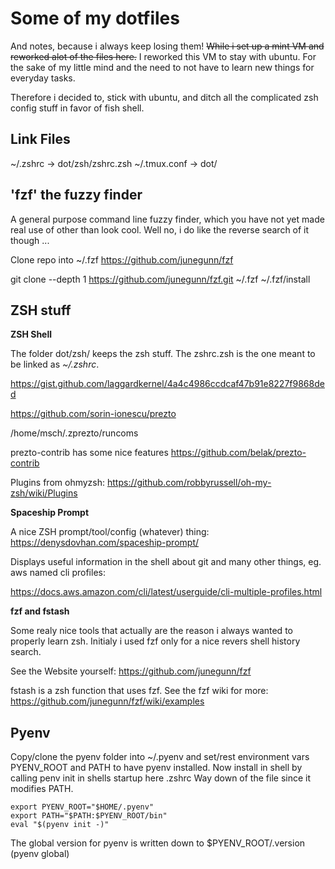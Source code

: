 # Some of my dotfiles

And notes, because i always keep losing them!
~~While i set up a mint VM and reworked alot of the files here.~~
I reworked this VM to stay with ubuntu. For the sake of my little mind
and the need to not have to learn new things for everyday tasks.

Therefore i decided to, stick with ubuntu, and ditch all the complicated zsh
config stuff in favor of fish shell.


## Link Files

~/.zshrc -> dot/zsh/zshrc.zsh
~/.tmux.conf -> dot/

## 'fzf' the fuzzy finder

A general purpose command line fuzzy finder, which you have not yet made
real use of other than look cool. Well no, i do like the reverse search of it though ...

Clone repo into ~/.fzf
https://github.com/junegunn/fzf

git clone --depth 1 https://github.com/junegunn/fzf.git ~/.fzf
~/.fzf/install

## ZSH stuff

__ZSH Shell__

The folder dot/zsh/ keeps the zsh stuff.  The zshrc.zsh is the one meant to be
linked as *~/.zshrc*.

https://gist.github.com/laggardkernel/4a4c4986ccdcaf47b91e8227f9868ded

https://github.com/sorin-ionescu/prezto

/home/msch/.zprezto/runcoms

prezto-contrib has some nice features https://github.com/belak/prezto-contrib


Plugins from ohmyzsh: https://github.com/robbyrussell/oh-my-zsh/wiki/Plugins

__Spaceship Prompt__

A nice ZSH prompt/tool/config (whatever) thing: https://denysdovhan.com/spaceship-prompt/

Displays useful information in the shell about git and many other things, eg. aws named cli profiles:

https://docs.aws.amazon.com/cli/latest/userguide/cli-multiple-profiles.html


__fzf and fstash__

Some realy nice tools that actually are the reason i always wanted to properly learn zsh. Initialy i used fzf only for
a nice revers shell history search.

See the Website yourself: https://github.com/junegunn/fzf

fstash is a zsh function that uses fzf. See the fzf wiki for more:
https://github.com/junegunn/fzf/wiki/examples


## Pyenv

Copy/clone the pyenv folder into ~/.pyenv and set/rest environment
vars PYENV_ROOT and PATH to have pyenv installed. Now install in shell by
calling penv init in shells startup here .zshrc
Way down of the file since it modifies PATH.

    export PYENV_ROOT="$HOME/.pyenv"
    export PATH="$PATH:$PYENV_ROOT/bin"
    eval "$(pyenv init -)"

The global version for pyenv is written down to $PYENV_ROOT/.version (pyenv global)
